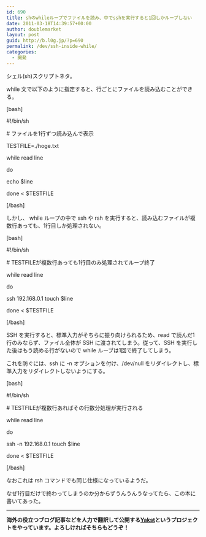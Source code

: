 ```yaml
---
id: 690
title: shのwhileループでファイルを読み、中でsshを実行すると1回しかループしない
date: 2011-03-18T14:39:57+00:00
author: doublemarket
layout: post
guid: http://b.l0g.jp/?p=690
permalink: /dev/ssh-inside-while/
categories:
  - 開発
---
```


シェル(sh)スクリプトネタ。

while 文で以下のように指定すると、行ごとにファイルを読み込むことができる。

[bash]
  
#!/bin/sh

\# ファイルを1行ずつ読み込んで表示

TESTFILE=./hoge.txt

while read line
  
do
      
echo $line
  
done < $TESTFILE
  
[/bash]

しかし、 while ループの中で ssh や rsh を実行すると、読み込むファイルが複数行あっても、1行目しか処理されない。

[bash]
  
#!/bin/sh

\# TESTFILEが複数行あっても1行目のみ処理されてループ終了

while read line
  
do
      
ssh 192.168.0.1 touch $line
  
done < $TESTFILE
  
[/bash]

SSH を実行すると、標準入力がそちらに振り向けられるため、read で読んだ1行のみならず、ファイル全体が SSH に渡されてしまう。従って、SSH を実行した後はもう読める行がないので while ループは1回で終了してしまう。

これを防ぐには、ssh に -n オプションを付け、/dev/null をリダイレクトし、標準入力をリダイレクトしないようにする。

[bash]
  
#!/bin/sh

\# TESTFILEが複数行あればその行数分処理が実行される

while read line
  
do
      
ssh -n 192.168.0.1 touch $line
  
done < $TESTFILE
  
[/bash]

なおこれは rsh コマンドでも同じ仕様になっているようだ。

なぜ1行目だけで終わってしまうのか分からずうんうんうなってたら、この本に書いてあった。



* * *

**海外の役立つブログ記事などを人力で翻訳して公開する[Yakst](https://yakst.com/ja)というプロジェクトをやっています。よろしければそちらもどうぞ！**

